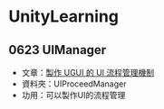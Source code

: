 # UnityLearning

## 0623 UIManager
- 文章：[製作 UGUI 的 UI 流程管理機制](https://godstamps.blogspot.com/2015/06/unity-ugui-ui.html)
- 資料夾：UIProceedManager
- 功用：可以製作UI的流程管理


